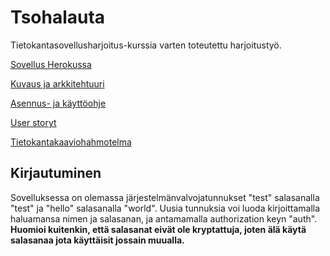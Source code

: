 # Tsohalauta

Tietokantasovellusharjoitus-kurssia varten toteutettu harjoitustyö.  

[Sovellus Herokussa](https://tsohalankku.herokuapp.com/)  

[Kuvaus ja arkkitehtuuri](https://github.com/Tubaias/tsohalauta/blob/master/documentation/kuvaus%20ja%20arkkitehtuuri.md)

[Asennus- ja käyttöohje](https://github.com/Tubaias/tsohalauta/blob/master/documentation/asennus-%20ja%20k%C3%A4ytt%C3%B6ohje.md)  

[User storyt](https://github.com/Tubaias/tsohalauta/blob/master/documentation/userstories.md)  

[Tietokantakaaviohahmotelma](https://github.com/Tubaias/tsohalauta/blob/master/documentation/db_diagram.png)

## Kirjautuminen

Sovelluksessa on olemassa järjestelmänvalvojatunnukset "test" salasanalla "test" ja "hello" salasanalla "world". Uusia tunnuksia voi luoda kirjoittamalla haluamansa nimen ja salasanan, ja antamamalla authorization keyn "auth".  
**Huomioi kuitenkin, että salasanat eivät ole kryptattuja, joten älä käytä salasanaa jota käyttäisit jossain muualla.**
